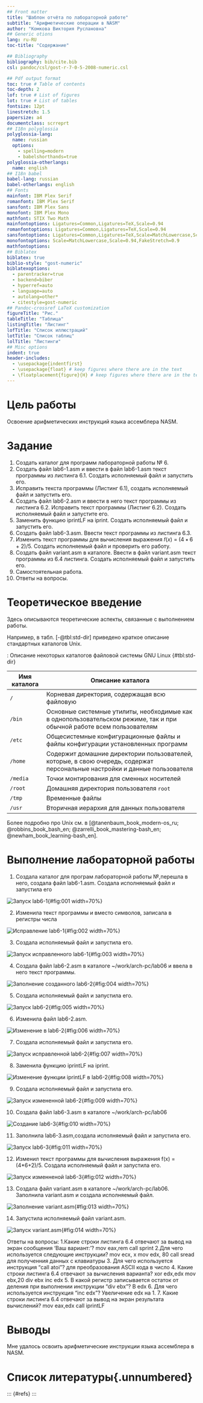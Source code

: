 ```yaml
---
## Front matter
title: "Шаблон отчёта по лабораторной работе"
subtitle: "Арифметические операции в NASM"
author: "Комкова Виктория Руслановна"
## Generic otions
lang: ru-RU
toc-title: "Содержание"

## Bibliography
bibliography: bib/cite.bib
csl: pandoc/csl/gost-r-7-0-5-2008-numeric.csl

## Pdf output format
toc: true # Table of contents
toc-depth: 2
lof: true # List of figures
lot: true # List of tables
fontsize: 12pt
linestretch: 1.5
papersize: a4
documentclass: scrreprt
## I18n polyglossia
polyglossia-lang:
  name: russian
  options:
	- spelling=modern
	- babelshorthands=true
polyglossia-otherlangs:
  name: english
## I18n babel
babel-lang: russian
babel-otherlangs: english
## Fonts
mainfont: IBM Plex Serif
romanfont: IBM Plex Serif
sansfont: IBM Plex Sans
monofont: IBM Plex Mono
mathfont: STIX Two Math
mainfontoptions: Ligatures=Common,Ligatures=TeX,Scale=0.94
romanfontoptions: Ligatures=Common,Ligatures=TeX,Scale=0.94
sansfontoptions: Ligatures=Common,Ligatures=TeX,Scale=MatchLowercase,Scale=0.94
monofontoptions: Scale=MatchLowercase,Scale=0.94,FakeStretch=0.9
mathfontoptions:
## Biblatex
biblatex: true
biblio-style: "gost-numeric"
biblatexoptions:
  - parentracker=true
  - backend=biber
  - hyperref=auto
  - language=auto
  - autolang=other*
  - citestyle=gost-numeric
## Pandoc-crossref LaTeX customization
figureTitle: "Рис."
tableTitle: "Таблица"
listingTitle: "Листинг"
lofTitle: "Список иллюстраций"
lotTitle: "Список таблиц"
lolTitle: "Листинги"
## Misc options
indent: true
header-includes:
  - \usepackage{indentfirst}
  - \usepackage{float} # keep figures where there are in the text
  - \floatplacement{figure}{H} # keep figures where there are in the text
---
```


# Цель работы

Освоение арифметических инструкций языка ассемблера NASM.



# Задание

1. Создать каталог для программ лабораторной работы № 6.
2. Создать файл lab6-1.asm и ввести в файл lab6-1.asm текст программы из листинга 6.1. Создать исполняемый файл и запустить его.
3. Исправить текста программы (Листинг 6.1), создать исполняемый файл и запустить его.
4. Создать файл lab6-2.asm и ввести в него текст программы из листинга 6.2. Исправить текст программы (Листинг 6.2). Создать исполняемый файл и запустите его.
5. Заменить функцию iprintLF на iprint. Создать исполняемый файл и запустить его. 
6. Создать файл lab6-3.asm. Ввести текст программы из листинга 6.3. 
7. Изменить текст программы для вычисления выражения 𝑓(𝑥) = (4 ∗ 6 + 2)/5. Создать исполняемый файл и проверить его работу.
8. Создать файл variant.asm в каталоге. Ввести в файл variant.asm текст программы из 6.4 листинга. Создать исполняемый файл и запустить его. 
9. Самостоятельная работа.
10. Ответы на вопросы.

# Теоретическое введение

Здесь описываются теоретические аспекты, связанные с выполнением работы.

Например, в табл. [-@tbl:std-dir] приведено краткое описание стандартных каталогов Unix.

: Описание некоторых каталогов файловой системы GNU Linux {#tbl:std-dir}

| Имя каталога | Описание каталога                                                                                                          |
|--------------|----------------------------------------------------------------------------------------------------------------------------|
| `/`          | Корневая директория, содержащая всю файловую                                                                               |
| `/bin `      | Основные системные утилиты, необходимые как в однопользовательском режиме, так и при обычной работе всем пользователям     |
| `/etc`       | Общесистемные конфигурационные файлы и файлы конфигурации установленных программ                                           |
| `/home`      | Содержит домашние директории пользователей, которые, в свою очередь, содержат персональные настройки и данные пользователя |
| `/media`     | Точки монтирования для сменных носителей                                                                                   |
| `/root`      | Домашняя директория пользователя  `root`                                                                                   |
| `/tmp`       | Временные файлы                                                                                                            |
| `/usr`       | Вторичная иерархия для данных пользователя                                                                                 |

Более подробно про Unix см. в [@tanenbaum_book_modern-os_ru; @robbins_book_bash_en; @zarrelli_book_mastering-bash_en; @newham_book_learning-bash_en].

# Выполнение лабораторной работы

1. Создала каталог для програм лабораторной работы №,перешла в него, создала файл lab6-1.asm. Создала исполняемый файл и запустила его 

![Запуск lab6-1](image/1.png){#fig:001 width=70%}

2. Изменила текст программы и вместо символов, записала в регистры числа

![Исправление lab6-1](image/2.png){#fig:002 width=70%}

3. Создала исполняемый файл и запустила его.

![Запуск исправленного lab6-1](image/3.png){#fig:003 width=70%}

4. Создала файл lab6-2.asm в каталоге ~/work/arch-pc/lab06 и ввела в него текст программы.

![Заполнение созданного lab6-2](image/4.png){#fig:004 width=70%}

5. Создала исполняемый файл и запустила его.

![Запуск lab6-2](image/5.png){#fig:005 width=70%}

6. Изменила файл lab6-2.asm.

![Изменение в lab6-2](image/6.png){#fig:006 width=70%}

7. Создала исполняемый файл и запустила его.

![Запуск исправленной lab6-2](image/7.png){#fig:007 width=70%}

8. Заменила функцию iprintLF на iprint.

![Изменение функции iprintLF в lab6-2](image/8.png){#fig:008 width=70%}

9. Создала исполняемый файл и запустила его.

![Запуск измененной lab6-2](image/9.png){#fig:009 width=70%}

10. Cоздала файл lab6-3.asm в каталоге ~/work/arch-pc/lab06 

![Создание lab6-3](image/10.png){#fig:010 width=70%}

11. Заполнила lab6-3.asm,создала исполняемый файл и запустила его.

![Запуск lab6-3](image/11.png){#fig:011 width=70%}

12. Изменил текст программы для вычисления выражения f(x) = (4*6+2)/5. Cоздала исполняемый файл и запустила его.

![Запуск изменненой lab6-3](image/12.png){#fig:012 width=70%}

13. Создала файл variant.asm в каталоге ~/work/arch-pc/lab06. Заполнила variant.asm и создала исполняемый файл.

![Заполнение variant.asm](image/13.png){#fig:013 width=70%}

14. Запустила исполняемый файл variant.asm. 

![Запуск variant.asm](image/14.png){#fig:014 width=70%}


 Ответы на вопросы:
 1.Какие строки листинга 6.4 отвечают за вывод на экран сообщения ‘Ваш вариант:’? mov eax,rem call sprint 2.Для чего используется следующие инструкции? mov ecx, x mov edx, 80 call sread для полученния данных с клавиатуры 3. Для чего используется инструкция “call atoi”?
для преобразования ASCII кода в число 4. Какие строки листинга 6.4 отвечают за вычисления варианта?
    xor edx,edx
    mov ebx,20
    div ebx
    inc edx 5. В какой регистр записывается остаток от деления при выполнении инструкции “div ebx”? В edx 6. Для чего используется инструкция “inc edx”?
Увеличение edx на 1. 7. Какие строки листинга 6.4 отвечают за вывод на экран результата вычислений?
    mov eax,edx
    call iprintLF
 
 
 

# Выводы

Мне удалось освоить арифметические инструкции языка ассемблера в NASM.

# Список литературы{.unnumbered}

::: {#refs}
:::

